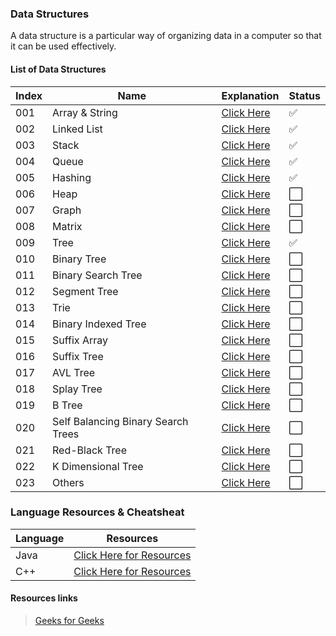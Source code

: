 ### Data Structures

A data structure is a particular way of organizing data in a computer so that it can be used effectively. 

#### List of Data Structures

| Index | Name | Explanation | Status |
| - | ------------- | ------------- | ----- |
| 001 | Array & String  | [Click Here](https://github.com/thisiskushal31/Datastructures-and-Algorithms/blob/main/DataStructures/01-Array_&_String.md) | ✅ |
| 002 | Linked List  | [Click Here](https://github.com/thisiskushal31/Datastructures-and-Algorithms/blob/main/DataStructures/02-Linked_List.md) | ✅ |
| 003 | Stack  | [Click Here](https://github.com/thisiskushal31/Datastructures-and-Algorithms/blob/main/DataStructures/03-Stack.md) | ✅ |
| 004 | Queue  | [Click Here](https://github.com/thisiskushal31/Datastructures-and-Algorithms/blob/main/DataStructures/04-Queue.md) | ✅ |
| 005 | Hashing  | [Click Here](https://github.com/thisiskushal31/Datastructures-and-Algorithms/blob/main/DataStructures/05-Hashing.md) | ✅ |
| 006 | Heap  | [Click Here](https://github.com/thisiskushal31/Datastructures-and-Algorithms/blob/main/DataStructures/06-Heap.md) | ⬜️ |
| 007 | Graph  | [Click Here](https://github.com/thisiskushal31/Datastructures-and-Algorithms/blob/main/DataStructures/07-Graph.md) | ⬜️ |
| 008 | Matrix  | [Click Here](https://github.com/thisiskushal31/Datastructures-and-Algorithms/blob/main/DataStructures/08-Matrix.md) | ⬜️ |
| 009 | Tree  | [Click Here](https://github.com/thisiskushal31/Datastructures-and-Algorithms/blob/main/DataStructures/09-Tree.md) | ✅ |
| 010 | Binary Tree  | [Click Here](https://github.com/thisiskushal31/Datastructures-and-Algorithms/blob/main/DataStructures/10-Binary_Tree.md) | ⬜️ |
| 011 | Binary Search Tree  | [Click Here](https://github.com/thisiskushal31/Datastructures-and-Algorithms/blob/main/DataStructures/11-Binary-Search-Tree.md) | ⬜️ |
| 012 | Segment Tree  | [Click Here](https://github.com/thisiskushal31/Datastructures-and-Algorithms/blob/main/DataStructures/12-Segment_Tree.md) | ⬜️ |
| 013 | Trie  | [Click Here](https://github.com/thisiskushal31/Datastructures-and-Algorithms/blob/main/DataStructures/13-Trie.md) | ⬜️ |
| 014 | Binary Indexed Tree  | [Click Here](https://github.com/thisiskushal31/Datastructures-and-Algorithms/blob/main/DataStructures/14-Binary_Indexed_Tree.md) | ⬜️ |
| 015 | Suffix Array   | [Click Here](https://github.com/thisiskushal31/Datastructures-and-Algorithms/blob/main/DataStructures/15-Suffix_Array.md) | ⬜️ |
| 016 | Suffix Tree  | [Click Here](https://github.com/thisiskushal31/Datastructures-and-Algorithms/blob/main/DataStructures/16-Suffix_Tree.md) | ⬜️ |
| 017 | AVL Tree  | [Click Here](https://github.com/thisiskushal31/Datastructures-and-Algorithms/blob/main/DataStructures/17-AVL_Tree.md) | ⬜️ |
| 018 | Splay Tree  | [Click Here](https://github.com/thisiskushal31/Datastructures-and-Algorithms/blob/main/DataStructures/18-Splay_Tree.md) | ⬜️ |
| 019 | B Tree  | [Click Here](https://github.com/thisiskushal31/Datastructures-and-Algorithms/blob/main/DataStructures/19-B_Tree.md) | ⬜️ |
| 020 | Self Balancing Binary Search Trees  | [Click Here](https://github.com/thisiskushal31/Datastructures-and-Algorithms/blob/main/DataStructures/20-Self_Balancing_Binary_Search_Trees.md) | ⬜️ |
| 021 | Red-Black Tree  | [Click Here](https://github.com/thisiskushal31/Datastructures-and-Algorithms/blob/main/DataStructures/21-Red_Black_Tree.md) | ⬜️ |
| 022 | K Dimensional Tree | [Click Here](https://github.com/thisiskushal31/Datastructures-and-Algorithms/blob/main/DataStructures/22-K_Dimensional_Tree.md) | ⬜️ |
| 023 | Others | [Click Here](https://github.com/thisiskushal31/Datastructures-and-Algorithms/blob/main/DataStructures/23-Others.md) | ⬜️ |

### Language Resources & Cheatsheat

| Language | Resources |
| ----- | ----- |
| Java | [Click Here for Resources](https://github.com/thisiskushal31/Commands-and-Cheatsheets/tree/main/Langauges/java) |
| C++ | [Click Here for Resources](https://github.com/thisiskushal31/Commands-and-Cheatsheets/tree/main/Langauges/cpp) |
#### Resources links

> [Geeks for Geeks](https://www.geeksforgeeks.org/data-structures)